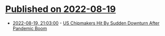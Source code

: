 # [Published on 2022-08-19](index.md)

* [2022-08-19, 21:03:00](https://soylentnews.org/article.pl?sid=22/08/18/1512219&from=rss) - [US Chipmakers Hit By Sudden Downturn After Pandemic Boom](https://soylentnews.org/article.pl?sid=22/08/18/1512219&from=rss)
